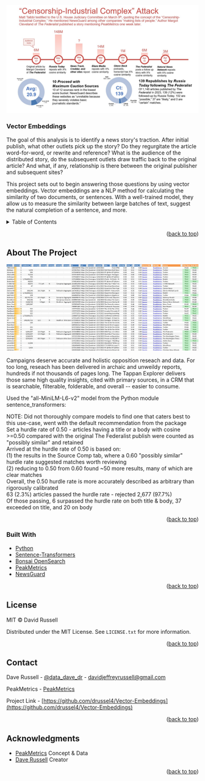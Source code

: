 <div id="top"></div>



<!-- PROJECT LOGO -->
<br />
<div align="center">
  <a href="https://github.com/drussel4/Vector-Embeddings">
    <img src="src/media/timeline.jpg" alt="timeline">
    <!-- width="80" height="80" -->
  </a>

<h3 align="left">Vector Embeddings</h3>
  <p align="left">
    The goal of this analysis is to identify a news story's traction. After initial publish, what other outlets pick up the story? Do they regurgitate the article word-for-word, or rewrite and reference? What is the audience of the distributed story, do the subsequent outlets draw traffic back to the original article? And what, if any, relationship is there between the original publisher and subsequent sites?
  </p>
  <p align="left">
    This project sets out to begin answering those questions by using vector embeddings. Vector embeddings are a NLP method for calculating the similarity of two documents, or sentences. With a well-trained model, they allow us to measure the similarity between large batches of text, suggest the natural completion of a sentence, and more.
  </p>
</div>



<!-- TABLE OF CONTENTS -->
<details>
  <summary>Table of Contents</summary>
  <ol>
    <li>
      <a href="#about-the-project">About The Project</a>
      <ul>
        <li><a href="#built-with">Built With</a></li>
      </ul>
    </li>
    <li><a href="#license">License</a></li>
    <li><a href="#contact">Contact</a></li>
    <li><a href="#acknowledgments">Acknowledgments</a></li>
  </ol>
</details>



<p align="right">(<a href="#top">back to top</a>)</p>

<!-- ABOUT THE PROJECT -->
## About The Project

<div align="center">
  <a href="src/results">
    <img src="src/media/sample.jpg" alt="sample">
  </a>
</div>

Campaigns deserve accurate and holistic opposition reseach and data. For too long, reseach has been delivered in archaic and unweildy reports, hundreds if not thousands of pages long. The Tappan Explorer delivers those same high quality insights, cited with primary sources, in a CRM that is searchable, filterable, folderable, and overall -- easier to consume.

Used the "all-MiniLM-L6-v2" model from the Python module sentence_transformers:				
			
NOTE: Did not thoroughly compare models to find one that caters best to this use-case, went with the default recommendation from the package				
Set a hurdle rate of 0.50 - articles having a title or a body with cosine >=0.50 compared with the original The Federalist publish were counted as "possibly similar" and retained				
Arrived at the hurdle rate of 0.50 is based on:				
(1) the results in the Source Comp tab, where a 0.60 "possibly similar" hurdle rate suggested matches worth reviewing				
(2) reducing to 0.50 from 0.60 found ~50 more results, many of which are clear matches				
Overall, the 0.50 hurdle rate is more accurately described as arbitrary than rigorously calibrated				
63 (2.3%) articles passed the hurdle rate - rejected 2,677 (97.7%)				
Of those passing, 6 surpassed the hurdle rate on both title & body, 37 exceeded on title, and 20 on body				

<p align="right">(<a href="#top">back to top</a>)</p>



### Built With


* [Python](https://www.python.org/)
* [Sentence-Transformers](https://www.sbert.net/docs/pretrained_models.html)
* [Bonsai OpenSearch](https://bonsai.io/)
* [PeakMetrics](https://www.peakmetrics.com/)
* [NewsGuard](https://www.peakmetrics.com/)


<p align="right">(<a href="#top">back to top</a>)</p>



<!-- LICENSE -->
## License

MIT © David Russell

Distributed under the MIT License. See `LICENSE.txt` for more information.

<p align="right">(<a href="#top">back to top</a>)</p>



<!-- CONTACT -->
## Contact

Dave Russell - [@data_dave_dr](https://twitter.com/data_dave_dr) - davidjeffreyrussell@gmail.com

PeakMetrics - [PeakMetrics](https://www.peakmetrics.com/contact)

Project Link - [https://github.com/drussel4/Vector-Embeddings](https://github.com/drussel4/Vector-Embeddings)

<p align="right">(<a href="#top">back to top</a>)</p>



<!-- ACKNOWLEDGMENTS -->
## Acknowledgments

* [PeakMetrics](https://github.com/civicfeed) Concept & Data
* [Dave Russell](https://github.com/tappandave) Creator

<p align="right">(<a href="#top">back to top</a>)</p>
